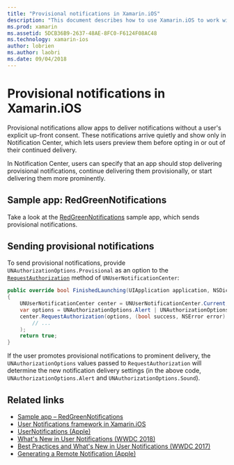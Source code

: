 ```yaml
---
title: "Provisional notifications in Xamarin.iOS"
description: "This document describes how to use Xamarin.iOS to work with provisional notifications. Provisional notifications, introduced in iOS 12, allow applications to send quiet notifications without explicit user permission."
ms.prod: xamarin
ms.assetid: 5DCB36B9-2637-48AE-8FC0-F6124F08AC48
ms.technology: xamarin-ios
author: lobrien
ms.author: laobri
ms.date: 09/04/2018
---
```

# Provisional notifications in Xamarin.iOS

Provisional notifications allow apps to deliver notifications without a
user's explicit up-front consent. These notifications arrive quietly and
show only in Notification Center, which lets users preview them before
opting in or out of their continued delivery.

In Notification Center, users can specify that an app should stop
delivering provisional notifications, continue delivering them
provisionally, or start delivering them more prominently.

## Sample app: RedGreenNotifications

Take a look at the [RedGreenNotifications](https://developer.xamarin.com/samples/monotouch/iOS12/RedGreenNotifications)
 sample app, which sends provisional notifications.

## Sending provisional notifications

To send provisional notifications, provide
`UNAuthorizationOptions.Provisional` as an option to the
[`RequestAuthorization`](xref:UserNotifications.UNUserNotificationCenter.RequestAuthorization*)
method of `UNUserNotificationCenter`:

```csharp
public override bool FinishedLaunching(UIApplication application, NSDictionary launchOptions)
{
    UNUserNotificationCenter center = UNUserNotificationCenter.Current;
    var options = UNAuthorizationOptions.Alert | UNAuthorizationOptions.Sound | UNAuthorizationOptions.Provisional;
    center.RequestAuthorization(options, (bool success, NSError error) => {
        // ...
    );
    return true;
}
```

If the user promotes provisional notifications to prominent delivery, the
`UNAuthorizationOptions` values passed to `RequestAuthorization`
will determine the new notification delivery settings (in the above code,
`UNAuthorizationOptions.Alert` and `UNAuthorizationOptions.Sound`).

## Related links

- [Sample app – RedGreenNotifications](https://developer.xamarin.com/samples/monotouch/iOS12/RedGreenNotifications)
- [User Notifications framework in Xamarin.iOS](~/ios/platform/user-notifications/index.md)
- [UserNotifications (Apple)](https://developer.apple.com/documentation/usernotifications?language=objc)
- [What's New in User Notifications (WWDC 2018)](https://developer.apple.com/videos/play/wwdc2018/710/)
- [Best Practices and What's New in User Notifications (WWDC 2017)](https://developer.apple.com/videos/play/wwdc2017/708/)
- [Generating a Remote Notification (Apple)](https://developer.apple.com/documentation/usernotifications/setting_up_a_remote_notification_server/generating_a_remote_notification)
